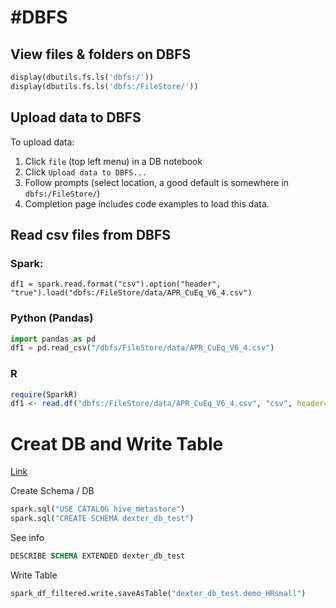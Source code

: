 
# #DBFS

## View files & folders on DBFS
```python
display(dbutils.fs.ls('dbfs:/'))
display(dbutils.fs.ls('dbfs:/FileStore/'))
```

## Upload data to DBFS
To upload data:
1. Click `file` (top left menu) in a DB notebook
2. Click `Upload data to DBFS...`
3. Follow prompts (select location, a good default is somewhere in `dbfs:/FileStore/`)
4. Completion page includes code examples to load this data.

## Read csv files from DBFS

### Spark:
```Spark
df1 = spark.read.format("csv").option("header", "true").load("dbfs:/FileStore/data/APR_CuEq_V6_4.csv")
```

### Python (Pandas)
```python
import pandas as pd
df1 = pd.read_csv("/dbfs/FileStore/data/APR_CuEq_V6_4.csv")
```

### R
```R
require(SparkR)
df1 <- read.df("dbfs:/FileStore/data/APR_CuEq_V6_4.csv", "csv", header="true", delimiter= ",")
```

# Creat DB and Write Table
[Link](https://docs.databricks.com/data-governance/unity-catalog/create-schemas.html#language-Python)

Create Schema / DB
```python
spark.sql("USE CATALOG hive_metastore")
spark.sql("CREATE SCHEMA dexter_db_test")
```
See info
```SQL
DESCRIBE SCHEMA EXTENDED dexter_db_test
```
Write Table
```python
spark_df_filtered.write.saveAsTable("dexter_db_test.demo_HRsmall")
```
